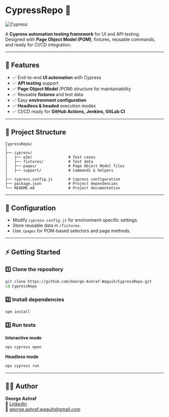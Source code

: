 # CypressRepo 🚀  
![Cypress](https://img.shields.io/badge/Cypress-12.x-brightgreen?logo=cypress)

A **Cypress automation testing framework** for UI and API testing.  
Designed with **Page Object Model (POM)**, fixtures, reusable commands, and ready for CI/CD integration.

---

## 📌 Features
- ✅ End-to-end **UI automation** with Cypress  
- ✅ **API testing** support  
- ✅ **Page Object Model** (POM) structure for maintainability  
- ✅ Reusable **fixtures** and test data  
- ✅ Easy **environment configuration**  
- ✅ **Headless & headed** execution modes  
- ✅ CI/CD ready for **GitHub Actions, Jenkins, GitLab CI**

---

## 📂 Project Structure
```plaintext
CypressRepo/
│
├── cypress/
│   ├── e2e/                # Test cases
│   ├── fixtures/           # Test data
│   ├── pages/              # Page Object Model files
│   ├── support/            # Commands & helpers
│
├── cypress.config.js       # Cypress configuration
├── package.json            # Project dependencies
└── README.md               # Project documentation
```

---

## 🔧 Configuration
- Modify `cypress.config.js` for environment-specific settings.  
- Store reusable data in `/fixtures`.  
- Use `/pages` for POM-based selectors and page methods.  

---

## ⚡ Getting Started

### 1️⃣ Clone the repository
```bash
git clone https://github.com/George-Ashraf-Waguih/CypressRepo.git
cd CypressRepo
```

### 2️⃣ Install dependencies
```bash
npm install
```

### 3️⃣ Run tests  

**Interactive mode**  
```bash
npx cypress open
```

**Headless mode**  
```bash
npx cypress run
```

---




## 👨‍💻 Author
**George Ashraf**  
💼 [LinkedIn](https://www.linkedin.com/in/george-ashraf/)  
📧 george.ashraf.waguih@gmail.com
